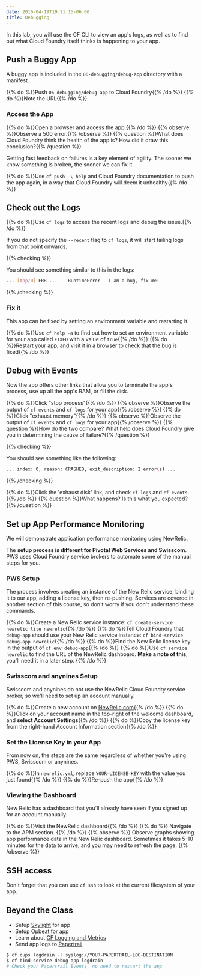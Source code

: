 ```yaml
---
date: 2016-04-19T19:21:15-06:00
title: Debugging
---
```


In this lab, you will use the CF CLI to view an app's logs, as well as to find out what Cloud Foundry itself thinks is happening to your app.

## Push a Buggy App

A buggy app is included in the `06-debugging/debug-app` directory with a manifest.

{{% do %}}Push `06-debugging/debug-app` to Cloud Foundry{{% /do %}}
{{% do %}}Note the URL{{% /do %}}

### Access the App

{{% do %}}Open a browser and access the app.{{% /do %}}
{{% observe %}}Observe a 500 error.{{% /observe %}}
{{% question %}}What does Cloud Foundry think the health of the app is? How did it draw this conclusion?{{% /question %}}

Getting fast feedback on failures is a key element of agility. The sooner we know something is broken, the sooner we can fix it.

{{% do %}}Use `cf push -\-help` and Cloud Foundry documentation to push the app again, in a way that Cloud Foundry will deem it unhealthy{{% /do %}}

## Check out the Logs

{{% do %}}Use `cf logs` to access the recent logs and debug the issue.{{% /do %}}

If you do not specify the `--recent` flag to `cf logs`, it will start tailing logs from that point onwards.

{{% checking %}}

You should see something similar to this in the logs:

```sh
... [App/0] ERR ...  - RuntimeError - I am a bug, fix me:
```

{{% /checking %}}

### Fix it

This app can be fixed by setting an environment variable and restarting it.

{{% do %}}Use `cf help -a` to find out how to set an environment variable for your app called `FIXED` with a value of `true`{{% /do %}}
{{% do %}}Restart your app, and visit it in a browser to check that the bug is fixed{{% /do %}}

## Debug with Events

Now the app offers other links that allow you to terminate the app's process, use up all the app's RAM, or fill the disk.

{{% do %}}Click "stop process"{{% /do %}}
{{% observe %}}Observe the output of `cf events` and `cf logs` for your app{{% /observe %}}
{{% do %}}Click "exhaust memory"{{% /do %}}
{{% observe %}}Observe the output of `cf events` and `cf logs` for your app{{% /observe %}}
{{% question %}}How do the two compare? What help does Cloud Foundry give you in determining the cause of failure?{{% /question %}}

{{% checking %}}

You should see something like the following:

```sh
... index: 0, reason: CRASHED, exit_description: 2 error(s) ...
```

{{% /checking %}}

{{% do %}}Click the 'exhaust disk' link, and check `cf logs` and `cf events`.{{% /do %}}
{{% question %}}What happens? Is this what you expected?{{% /question %}}

## Set up App Performance Monitoring

We will demonstrate application performance monitoring using NewRelic.

The **setup process is different for Pivotal Web Services and Swisscom**. PWS uses Cloud Foundry service brokers to automate some of the manual steps for you.

### PWS Setup

The process involves creating an instance of the New Relic service, binding it to our app, adding a license key, then re-pushing. Services are covered in another section of this course, so don't worry if you don't understand these commands.

{{% do %}}Create a New Relic service instance: `cf create-service newrelic lite newrelic`{{% /do %}}
{{% do %}}Tell Cloud Foundry that `debug-app` should use your New Relic service instance: `cf bind-service debug-app newrelic`{{% /do %}}
{{% do %}}Find the New Relic license key in the output of `cf env debug-app`{{% /do %}}
{{% do %}}Use `cf service newrelic` to find the URL of the NewRelic dashboard. **Make a note of this**, you'll need it in a later step. {{% /do %}}

### Swisscom and anynines Setup

Swisscom and anynines do not use the NewRelic Cloud Foundry service broker, so we'll need to set up an account manually.

{{% do %}}Create a new account on [NewRelic.com](https://newrelic.com/signup){{% /do %}}
{{% do %}}Click on your account name in the top-right of the welcome dashboard, and **select Account Settings**{{% /do %}}
{{% do %}}Copy the license key from the right-hand Account Information section{{% /do %}}

### Set the License Key in your App

From now on, the steps are the same regardless of whether you're using PWS, Swisscom or anynines.

{{% do %}}In `newrelic.yml`, replace `YOUR-LICENSE-KEY` with the value you just found{{% /do %}}
{{% do %}}Re-push the app{{% /do %}}

### Viewing the Dashboard

New Relic has a dashboard that you'll already have seen if you signed up for an account manually.

{{% do %}}Visit the NewRelic dashboard{{% /do %}}
{{% do %}} Navigate to the APM section. {{% /do %}}
{{% observe %}} Observe graphs showing app performance data in the New Relic dashboard. Sometimes it takes 5-10 minutes for the data to arrive, and you may need to refresh the page. {{% /observe %}}


## SSH access

Don't forget that you can use `cf ssh` to look at the current filesystem of your app.


## Beyond the Class

* Setup [Skylight](https://www.skylight.io/) for app
* Setup [Opbeat](https://opbeat.com/) for app
* Learn about [CF Logging and Metrics](http://www.cfsummit.com/sites/cfs2015/files/pages/files/cfsummit15_king.pdf)
* Send app logs to [Papertrail](https://papertrailapp.com/)

```sh
$ cf cups logdrain -l syslog://YOUR-PAPERTRAIL-LOG-DESTINATION
$ cf bind-service debug-app logdrain
# Check your Papertrail Events, no need to restart the app
```
